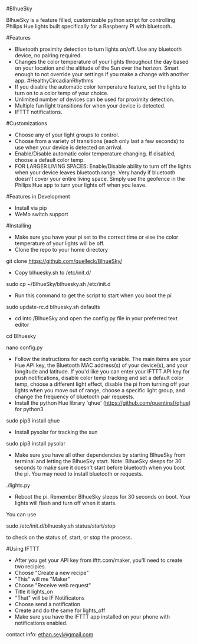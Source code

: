 #BlhueSky

BlhueSky is a feature filled, customizable python script for controlling Philips Hue lights built specifically for a Raspberry Pi with bluetooth.

#Features
- Bluetooth proximity detection to turn lights on/off. Use any bluetooth device, no pairing required.
- Changes the color temperature of your lights throughout the day based on your location and the altitude of the Sun over the horizon. Smart enough to not override your settings if you make a change with another app. #HealthyCircadianRhythms
- If you disable the automatic color temperature feature, set the lights to turn on to a color temp of your choice.
- Unlimited number of devices can be used for proximity detection.
- Multiple fun light transitions for when your device is detected.
- IFTTT notifications.

#Customizations
- Choose any of your light groups to control.
- Choose from a variety of transitions (each only last a few seconds) to use when your device is detected on arrival.
- Enable/Disable automatic color temperature changing. If disabled, choose a default color temp.
- FOR LARGER LIVING SPACES: Enable/Disable ability to turn off the lights when your device leaves bluetooth range. Very handy if bluetooth doesn't cover your entire living space. Simply use the geofence in the Philips Hue app to turn your lights off when you leave.

#Features in Development
- Install via pip
- WeMo switch support

#Installing
- Make sure you have your pi set to the correct time or else the color temperature of your lights will be off.
- Clone the repo to your home directory 

git clone https://github.com/quelleck/BlhueSky/
- Copy blhuesky.sh to /etc/init.d/

sudo cp ~/BlhueSky/blhuesky.sh /etc/init.d
- Run this command to get the script to start when you boot the pi 

sudo update-rc.d blhuesky.sh defaults
- cd into /BlhueSky and open the config.py file in your preferred text editor

cd Blhuesky

nano config.py
- Follow the instructions for each config variable. The main items are your Hue API key, the Bluetooth MAC address(s) of your device(s), and your longitude and latitude. If you'd like you can enter your IFTTT API key for push notifications, disable color temp tracking and set a default color temp, choose a different light effect, disable the pi from turning off your lights when you move out of range, choose a specific light group, and change the frequency of bluetooth pair requests.
- Install the python Hue library 'qhue' (https://github.com/quentinsf/qhue) for python3

sudo pip3 install qhue
- Install pysolar for tracking the sun


sudo pip3 install pysolar
- Make sure you have all other dependencies by starting BlhueSky from terminal and letting the BlhueSky start. Note: BlhueSky sleeps for 30 seconds to make sure it doesn't start before bluetooth when you boot the pi. You may need to install bluetooth or requests.

./lights.py
- Reboot the pi. Remember BlhueSky sleeps for 30 seconds on boot. Your lights will flash and turn off when it starts.

You can use 

sudo /etc/init.d/blhuesky.sh status/start/stop

to check on the status of, start, or stop the process.

#Using IFTTT
- After you get your API key from ifttt.com/maker, you'll need to create two recipies.
- Choose "Create a new recipe"
- "This" will me "Maker"
- Choose "Receive web request"
- Title it lights_on
- "That" will be IF Notificatons
- Choose send a notification
- Create and do the same for lights_off
- Make sure you have the IFTTT app installed on your phone with notifications enabled.


contact info: ethan.seyl@gmail.com
